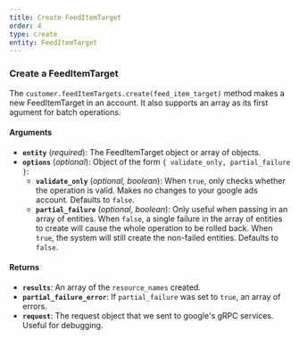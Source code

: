 ```yaml
---
title: Create FeedItemTarget
order: 4
type: create
entity: FeedItemTarget
---
```


### Create a FeedItemTarget

The `customer.feedItemTargets.create(feed_item_target)` method makes a new FeedItemTarget in an account. It also supports an array as its first agument for batch operations.

#### Arguments

- **`entity`** (_required_): The FeedItemTarget object or array of objects.
- **`options`** (_optional_): Object of the form `{ validate_only, partial_failure }`:
  - **`validate_only`** (_optional, boolean_): When `true`, only checks whether the operation is valid. Makes no changes to your google ads account. Defaults to `false`.
  - **`partial_failure`** (_optional, boolean_): Only useful when passing in an array of entities. When `false`, a single failure in the array of entities to create will cause the whole operation to be rolled back. When `true`, the system will still create the non-failed entities. Defaults to `false`.

#### Returns

- **`results`**: An array of the `resource_names` created.
- **`partial_failure_error`**: If `partial_failure` was set to `true`, an array of errors.
- **`request`**: The request object that we sent to google's gRPC services. Useful for debugging.
